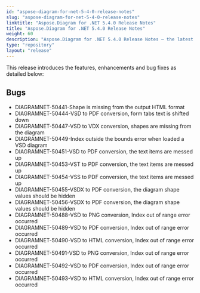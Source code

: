 ```yaml
---
id: "aspose-diagram-for-net-5-4-0-release-notes"
slug: "aspose-diagram-for-net-5-4-0-release-notes"
linktitle: "Aspose.Diagram for .NET 5.4.0 Release Notes"
title: "Aspose.Diagram for .NET 5.4.0 Release Notes"
weight: 60
description: "Aspose.Diagram for .NET 5.4.0 Release Notes – the latest updates and fixes."
type: "repository"
layout: "release"
---
```


This release introduces the features, enhancements and bug fixes as detailed below:
## **Bugs**
- DIAGRAMNET-50441-Shape is missing from the output HTML format
- DIAGRAMNET-50444-VSD to PDF conversion, form tabs text is shifted down
- DIAGRAMNET-50447-VSD to VDX conversion, shapes are missing from the diagram
- DIAGRAMNET-50449-Index outside the bounds error when loaded a VSD diagram
- DIAGRAMNET-50451-VSD to PDF conversion, the text items are messed up
- DIAGRAMNET-50453-VST to PDF conversion, the text items are messed up
- DIAGRAMNET-50454-VSS to PDF conversion, the text items are messed up
- DIAGRAMNET-50455-VSDX to PDF conversion, the diagram shape values should be hidden
- DIAGRAMNET-50456-VSDX to PDF conversion, the diagram shape values should be hidden
- DIAGRAMNET-50488-VSD to PNG conversion, Index out of range error occurred
- DIAGRAMNET-50489-VSD to PDF conversion, Index out of range error occurred
- DIAGRAMNET-50490-VSD to HTML conversion, Index out of range error occurred
- DIAGRAMNET-50491-VSD to PNG conversion, Index out of range error occurred
- DIAGRAMNET-50492-VSD to PDF conversion, Index out of range error occurred
- DIAGRAMNET-50493-VSD to HTML conversion, Index out of range error occurred

